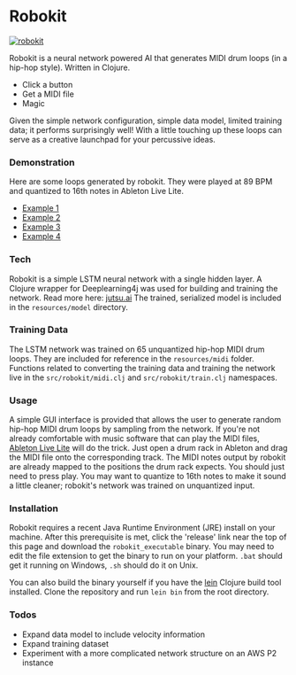 
# Robokit

[![robokit](https://i.imgur.com/fVCKnIH.jpg)](https://i.imgur.com/fVCKnIH.jpg)

Robokit is a neural network powered AI that generates MIDI drum loops (in a hip-hop style). Written in Clojure.

  - Click a button
  - Get a MIDI file
  - Magic

Given the simple network configuration, simple data model, limited training data; it performs surprisingly well! With a little touching up these loops can serve as a creative launchpad for your percussive ideas.

### Demonstration

Here are some loops generated by robokit. They were played at 89 BPM and quantized to 16th notes in Ableton Live Lite.

 - [Example 1]
 - [Example 2]
 - [Example 3]
 - [Example 4]

### Tech

Robokit is a simple LSTM neural network with a single hidden layer. A Clojure wrapper for Deeplearning4j was used for building and training the network. Read more here: [jutsu.ai] 
The trained, serialized model is included in the `resources/model` directory.

### Training Data

The LSTM network was trained on 65 unquantized hip-hop MIDI drum loops. They are included for reference in the `resources/midi` folder. Functions related to converting the training data and training the network live in the `src/robokit/midi.clj` and `src/robokit/train.clj` namespaces.

### Usage

 A simple GUI interface is provided that allows the user to generate random hip-hop MIDI drum loops by sampling from the network.
 If you're not already comfortable with music software that can play the MIDI files, [Ableton Live Lite] will do the trick.
 Just open a drum rack in Ableton and drag the MIDI file onto the corresponding track. The MIDI notes output by robokit are already 
 mapped to the positions the drum rack expects. You should just need to press play. You may want to quantize to 16th notes
 to make it sound a little cleaner; robokit's network was trained on unquantized input.

### Installation

Robokit requires a recent Java Runtime Environment (JRE) install on your machine. After this prerequisite is met, click the 'release' link near the top of this page and download the `robokit_executable` binary. You may need to edit the file extension to get the binary to run on your platform. `.bat` should get it running on Windows, `.sh` should do it on Unix.

You can also build the binary yourself if you have the [lein] Clojure build tool installed. Clone the repository and run `lein bin` from the root directory.

### Todos
 - Expand data model to include velocity information
 - Expand training dataset
 - Experiment with a more complicated network structure on an AWS P2 instance


[//]: # (These are reference links used in the body of this note and get stripped out when the markdown processor does its job. There is no need to format nicely because it shouldn't be seen. Thanks SO - http://stackoverflow.com/questions/4823468/store-comments-in-markdown-syntax)

   [Example 1]: <https://clyp.it/bcj2yndc>
   [Example 2]: <https://clyp.it/5xjv2ezw>
   [Example 3]: <https://clyp.it/phco2nfr>
   [Example 4]: <https://clyp.it/25d5pqmx>
   [jutsu.ai]: <https://github.com/hswick/jutsu.ai>
   [lein]: <https://leiningen.org/>
   [Ableton Live Lite]: <https://www.ableton.com/en/products/live-lite/>
